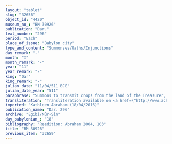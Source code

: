 ```yaml
---
layout: "tablet"
slug: "32656"
object_id: "4420"
museum_no_: "BM 30926"
publication: "Dar."
text_number: "296"
period: "Each"
place_of_issue: "Babylon city"
type_and_content: "Summonses/Oaths/Injunctions"
day_remark: "-"
month: "I"
month_remark: "-"
year: "11"
year_remark: "-"
king: "Dar"
king_remark: "-"
julian_date: "11/04/511 BCE"
julian_date_year: "511"
paraphrase: "Summons to transmit crops from the land of the Treasurer, and to arrange for their proper registration.<br /> Concerns 170 kor of barley, 4 kor of wheat, and 4 kor of cress (<em>sahl&ucirc;</em>), the harvest (<em>ebūru</em>) of the 11<sup>th</sup> year from the Treasurer&#39;s field (<em>eqlu &scaron;a </em>E <em>ganzabaru</em>).<br /> <strong>A</strong> is held accountable for the proper registration of these products in his (boss&#39;) accounts, but something went wrong and the Treasurer&#39;s mayordomo (<strong>B</strong>) did not receive proof of registration. <strong>A</strong> shifts the blame to the two men whom <strong>B</strong> sent to him together with the products (<strong>C<sub>1 </sub></strong>and <strong>C<sub>2</sub></strong>). The story is recounted in the present document as follows. It opens with <strong>A</strong>&#39;s declaration (<em>qab&ucirc; umma</em>) that the Treasurer&#39;s mayordomo wanted the products to be registered in his accounts (<em>ina muhhi-ya u&scaron;uzzu</em>) saying that he gave them to <strong>C<sub>1 </sub></strong>and <strong>C<sub>2</sub></strong>: they received from him the 170 kor of barley (<em>in-da-har-in-ni</em> [<em>mahāru</em>]), whereas only <strong>C<sub>2</sub></strong> (<em>ana elat ana </em>PN) was given the 4 kor of wheat and 4 kor of cress (<em>at-ta-din</em> [<em>nadānu</em>]). This is confirmed (<em>kan&ucirc;</em> D) by the two men in their own testimony (<em>eli ramāni-&scaron;unu</em>)<em> </em>as follows (<em>umma</em>): they both took (<em>na&scaron;&ucirc;</em>) the barley from <strong>B</strong>, and only <strong>C<sub>1</sub></strong> received (<em>mahāru</em>) the wheat and cress from <strong>B</strong>. The document then stipulates that by the 20<sup>th</sup> of Ayyar (II) <strong>C<sub>1</sub></strong> and <strong>C<sub>2</sub></strong> should transmit<sup>?</sup>* the barley they received from <strong>B</strong> before <strong>A</strong> and give proof of it to <strong>B</strong> (<em>dagālu </em>&Scaron;<em>-nadānu</em>). Similarly, <strong>C<sub>2</sub> </strong>shall register the wheat and cress he received from <strong>B</strong> in <strong>A</strong>&#39;s account(**)&nbsp;and give proof of it to <strong>B</strong> (<em>u&scaron;uzzu-nadānu</em>). <strong>D<sub>1</sub></strong> assumes warranty for <strong>C<sub>1</sub></strong>. <strong>D<sub>2</sub> </strong>assumes warranty for <strong>C<sub>2</sub></strong>. Names of 11 witnesses and the scribe.<br /> <br /> *L. 13: <em>&uacute;-&scaron;&aacute;-</em><sup>┌</sup><em>ad</em><sup>┐</sup>-[<em>gil-ma</em>]; (**)&nbsp;<em>ina muhhi A&nbsp;</em>for usual&nbsp;<em>itti.</em><br /> <br /> <strong>A</strong>=Nidintu, (<em>rab bīti</em>) of Iqī&scaron;a;&nbsp;<strong>B</strong>=Erībaya/&Scaron;a-Nab&ucirc;-&scaron;ū, (<em>rab bīti</em>) of <strong>E</strong>;&nbsp;<strong>C<sub>1</sub></strong>=Arad-Bāba/Mu&scaron;ēzib-Marduk//A&scaron;lāku;&nbsp;<strong>C<sub>2</sub></strong>=&Scaron;ellibu/Iddin-Nab&ucirc;;&nbsp;<strong>D<sub>1</sub></strong>=Marduk-nāṣir-apli/Itti-Marduk-balāṭu//Egibi;&nbsp;<strong>D<sub>2</sub></strong>=&Scaron;ulum-Bābili/Bēl-ahu-iddin;&nbsp;<strong>E</strong>=Bagasarū, (<em>ganzabaru</em>)"
transliteration: "Transliteration available on <a href=\"http://www.achemenet.com/fr/item/?/3349245==Strassmaier --Inschriften von Darius&l=a&c=1&t=1.4/4/96/1/1658654\" target=\"_blank\">Achemenet</a>"
imported: "Kathleen Abraham (18/04/2016)"
publication_name: "Dar. 296"
archive: "Egibi/Nūr-Sîn"
day_babylonian_: "18"
bibliography: "Reedition: Abraham 2004, 103"
title: "BM 30926"
previous_item: "32659"
---
```

